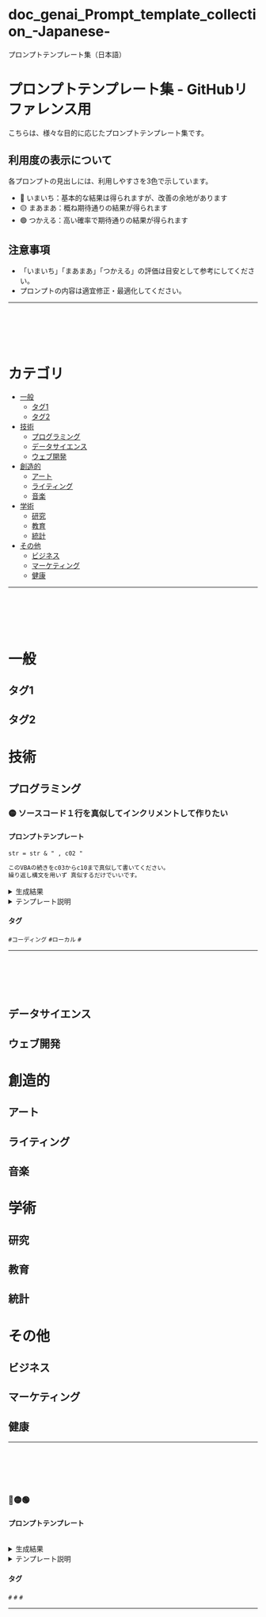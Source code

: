 # doc_genai_Prompt_template_collection_-Japanese-
プロンプトテンプレート集（日本語）

# プロンプトテンプレート集 - GitHubリファレンス用

こちらは、様々な目的に応じたプロンプトテンプレート集です。

## 利用度の表示について
各プロンプトの見出しには、利用しやすさを3色で示しています。
- 🔴 いまいち：基本的な結果は得られますが、改善の余地があります
- 🟡 まあまあ：概ね期待通りの結果が得られます
- 🟢 つかえる：高い確率で期待通りの結果が得られます

## 注意事項
- 「いまいち」「まあまあ」「つかえる」の評価は目安として参考にしてください。
- プロンプトの内容は適宜修正・最適化してください。

---
<br/><br/> <br/><br/>



# カテゴリ

- [一般](#一般)
  - [タグ1](#タグ1)
  - [タグ2](#タグ2)
- [技術](#技術)
  - [プログラミング](#プログラミング)
  - [データサイエンス](#データサイエンス)
  - [ウェブ開発](#ウェブ開発)
- [創造的](#創造的)
  - [アート](#アート)
  - [ライティング](#ライティング)
  - [音楽](#音楽)
- [学術](#学術)
  - [研究](#研究)
  - [教育](#教育)
  - [統計](#統計)
- [その他](#その他)
  - [ビジネス](#ビジネス)
  - [マーケティング](#マーケティング)
  - [健康](#健康)

---
<br/><br/> <br/><br/>


# 一般
## タグ1
## タグ2
# 技術
## プログラミング



### 🟡 ソースコード１行を真似してインクリメントして作りたい
#### プロンプトテンプレート
```markdown
str = str & " , c02 "

このVBAの続きをc03からc10まで真似して書いてください。
繰り返し構文を用いず 真似するだけでいいです。
```
<details>
  <summary>生成結果</summary>

```markdown
str = str & " , c03 "
str = str & " , c04 "
str = str & " , c05 "
str = str & " , c06 "
str = str & " , c07 "
str = str & " , c08 "
str = str & " , c09 "
str = str & " , c10 "
```
</details>
<details>
  <summary>テンプレート説明</summary>

```markdown
# 目的
  - タイトルの通り
# 使用シーン
  - コーディングしていて似たような行を複数行つくる必要があるとき
# 期待される効果
  - 表計算で関数で作成してもいいけどその関数を記述するよりも早いかもしれない
# 詳細な説明
  - 明確に言語、開始終了を示す
  - 「繰り返し構文を用いず」とすることで、勝手に最適化しないようにしている。これがないと、For文で記述したりしようとする。
# カスタマイズのポイント
  - 言語や開始終了の部分
# 注意事項
  - 表計算で管理するほうが後々便利かもしれない。。。
```
</details>

#### タグ
`#コーディング` `#ローカル` `#`

---
<br/><br/> <br/><br/>


## データサイエンス
## ウェブ開発
# 創造的
## アート
## ライティング
## 音楽
# 学術
## 研究
## 教育
## 統計
# その他
## ビジネス
## マーケティング
## 健康

---
<br/><br/> <br/><br/>




### 🔴🟡🟢 
#### プロンプトテンプレート
```markdown

```
<details>
  <summary>生成結果</summary>

```markdown

```
</details>
<details>
  <summary>テンプレート説明</summary>

```markdown
# 目的
  - タイトルの通り
# 使用シーン
  - 
# 期待される効果
  - 
# 詳細な説明
  - 
# カスタマイズのポイント
  - 
# 注意事項
  - 
```
</details>

#### タグ
`#` `#` `#`

---
<br/><br/> <br/><br/>


